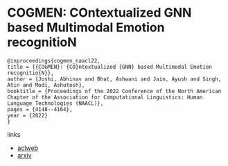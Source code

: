 # COGMEN: COntextualized GNN based Multimodal Emotion recognitioN

```
@inproceedings{cogmen_naacl22,
title = {{COGMEN}: {CO}ntextualized {GNN} based Multimodal Emotion recognitio{N}},
author = {Joshi, Abhinav and Bhat, Ashwani and Jain, Ayush and Singh, Atin and Modi, Ashutosh},
booktitle = {Proceedings of the 2022 Conference of the North American Chapter of the Association for Computational Linguistics: Human Language Technologies (NAACL)},
pages = {4148--4164},
year = {2022}
}
```

links
- [aclweb](https://www.aclweb.org/anthology/2022.naacl-main.306/)
- [arxiv](https://arxiv.org/abs/2205.02455)
